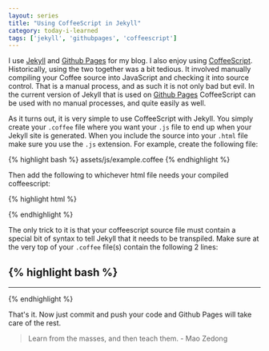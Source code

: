 ```yaml
---
layout: series
title: "Using CoffeeScript in Jekyll"
category: today-i-learned
tags: ['jekyll', 'githubpages', 'coffeescript']
---
```


I use [Jekyll][jekyll] and [Github Pages][pages] for my blog. I also enjoy using [CoffeeScript][coffee]. Historically, using the two together was a bit tedious. It involved manually compiling your Coffee source into JavaScript and checking it into source control. That is a manual process, and as such it is not only bad but evil. In the current version of Jekyll that is used on [Github Pages][pages] CoffeeScript can be used with no manual processes, and quite easily as well.

As it turns out, it is very simple to use CoffeeScript with Jekyll. You simply create your `.coffee` file where you want your `.js` file to end up when your Jekyll site is generated. When you include the source into your `.html` file make sure you use the `.js` extension. For example, create the following file:

{% highlight bash %}
  assets/js/example.coffee
{% endhighlight %}

Then add the following to whichever html file needs your compiled coffeescript:

{% highlight html %}
  <script src="/assets/js/example.coffee"></script>
{% endhighlight %}

The only trick to it is that your coffeescript source file must contain a special bit of syntax to tell Jekyll that it needs to be transpiled. Make sure at the very top of your `.coffee` file(s) contain the following 2 lines:

{% highlight bash %}
  ---
---
{% endhighlight %}

That's it. Now just commit and push your code and Github Pages will take care of the rest.

> Learn from the masses, and then teach them. - Mao Zedong

[jekyll]: http://jekyllrb.com/
[coffee]: http://coffeescript.org/
[pages]: https://pages.github.com/versions/
